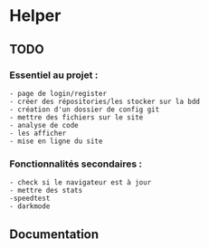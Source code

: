 # Helper

## TODO

### Essentiel au projet :

    - page de login/register
    - créer des répositories/les stocker sur la bdd
    - création d'un dossier de config git
    - mettre des fichiers sur le site
    - analyse de code
    - les afficher
    - mise en ligne du site

### Fonctionnalités secondaires :

    - check si le navigateur est à jour
    - mettre des stats
    -speedtest
    - darkmode

## Documentation
